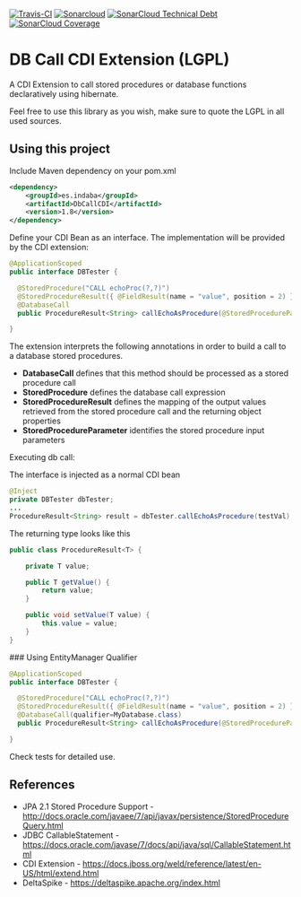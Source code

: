 [![Travis-CI](https://travis-ci.org/IndabaConsultores/DbCallCDI.svg?branch=master)](https://travis-ci.org/IndabaConsultores/DbCallCDI) [![Sonarcloud](https://sonarcloud.io/api/badges/gate?key=es.indaba:DbCallCDI)](https://sonarcloud.io/dashboard?id=es.indaba:DbCallCDI) [![SonarCloud Technical Debt](https://sonarcloud.io/api/badges/measure?key=es.indaba:DbCallCDI:sonar&metric=sqale_debt_ratio)](https://sonarcloud.io/dashboard?id=es.indaba:DbCallCDI) [![SonarCloud Coverage](https://sonarcloud.io/api/badges/measure?key=es.indaba:DbCallCDI&metric=coverage)](https://sonarcloud.io/dashboard?id=es.indaba:DbCallCDI)

DB Call CDI Extension (LGPL)
=============

A CDI Extension to call stored procedures or database functions declaratively using hibernate.

Feel free to use this library as you wish, make sure to quote the LGPL in all used sources.

## Using this project

Include Maven dependency on your pom.xml
```xml
<dependency>
	<groupId>es.indaba</groupId>
	<artifactId>DbCallCDI</artifactId>
	<version>1.8</version>
</dependency>
```

Define your CDI Bean as an interface. The implementation will be provided by the CDI extension:

```java
@ApplicationScoped
public interface DBTester {

  @StoredProcedure("CALL echoProc(?,?)")
  @StoredProcedureResult({ @FieldResult(name = "value", position = 2) })
  @DatabaseCall
  public ProcedureResult<String> callEchoAsProcedure(@StoredProcedureParameter(1) String name) throws Exception;

}
```

The extension interprets the following annotations in order to build a call to a database stored procedures.

* **DatabaseCall** defines that this method should be processed as a stored procedure call
* **StoredProcedure** defines the database call expression 
* **StoredProcedureResult** defines the mapping of the output values retrieved from the stored procedure call and the returning object properties
* **StoredProcedureParameter** identifies the stored procedure input parameters


Executing db call:

The interface is injected as a normal CDI bean

```java
@Inject
private DBTester dbTester;
...
ProcedureResult<String> result = dbTester.callEchoAsProcedure(testVal);
```

The returning type looks like this

```java
public class ProcedureResult<T> {

	private T value;

	public T getValue() {
		return value;
	}

	public void setValue(T value) {
		this.value = value;
	}
}
```

### Using EntityManager Qualifier

```java
@ApplicationScoped
public interface DBTester {

  @StoredProcedure("CALL echoProc(?,?)")
  @StoredProcedureResult({ @FieldResult(name = "value", position = 2) })
  @DatabaseCall(qualifier=MyDatabase.class)
  public ProcedureResult<String> callEchoAsProcedure(@StoredProcedureParameter(1) String name) throws Exception;

}
```
Check tests for detailed use.

## References
* JPA 2.1 Stored Procedure Support - http://docs.oracle.com/javaee/7/api/javax/persistence/StoredProcedureQuery.html
* JDBC CallableStatement - https://docs.oracle.com/javase/7/docs/api/java/sql/CallableStatement.html
* CDI Extension - https://docs.jboss.org/weld/reference/latest/en-US/html/extend.html
* DeltaSpike - https://deltaspike.apache.org/index.html

